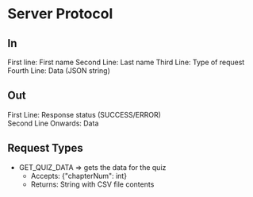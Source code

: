 # Server Protocol

## In

First line: First name
Second Line: Last name
Third Line: Type of request  
Fourth Line: Data (JSON string)

## Out

First Line: Response status (SUCCESS/ERROR)  
Second Line Onwards: Data

## Request Types

- GET_QUIZ_DATA => gets the data for the quiz
    - Accepts: {"chapterNum": int}
    - Returns: String with CSV file contents

